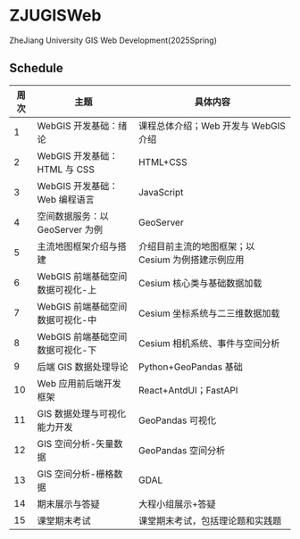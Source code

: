 # ZJUGISWeb
ZheJiang University  GIS Web Development(2025Spring)

## Schedule

| 周次  | 主题                     | 具体内容                          |
| --- | ---------------------- | ----------------------------- |
| 1   | WebGIS 开发基础：绪论         | 课程总体介绍；Web 开发与 WebGIS 介绍      |
| 2   | WebGIS 开发基础：HTML 与 CSS | HTML+CSS                      |
| 3   | WebGIS 开发基础：Web 编程语言   | JavaScript                    |
| 4   | 空间数据服务：以 GeoServer 为例  | GeoServer                     |
| 5   | 主流地图框架介绍与搭建            | 介绍目前主流的地图框架；以 Cesium 为例搭建示例应用 |
| 6   | WebGIS 前端基础空间数据可视化-上   | Cesium 核心类与基础数据加载             |
| 7   | WebGIS 前端基础空间数据可视化-中   | Cesium 坐标系统与二三维数据加载           |
| 8   | WebGIS 前端基础空间数据可视化-下   | Cesium 相机系统、事件与空间分析           |
| 9   | 后端 GIS 数据处理导论          | Python+GeoPandas 基础           |
| 10  | Web 应用前后端开发框架          | React+AntdUI；FastAPI          |
| 11  | GIS 数据处理与可视化能力开发       | GeoPandas 可视化                 |
| 12  | GIS 空间分析-矢量数据          | GeoPandas 空间分析                |
| 13  | GIS 空间分析-栅格数据          | GDAL                          |
| 14  | 期末展示与答疑                | 大程小组展示+答疑                     |
| 15  | 课堂期末考试                 | 课堂期末考试，包括理论题和实践题              |
